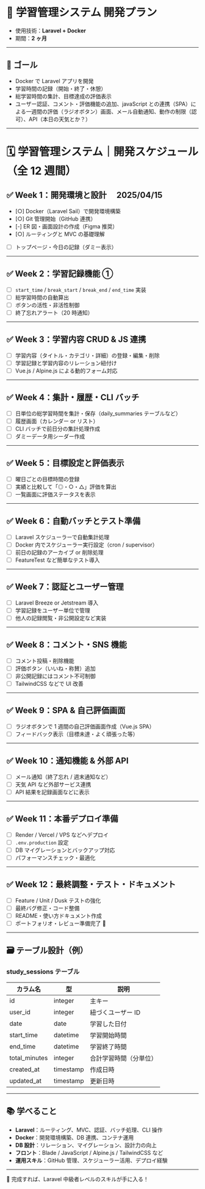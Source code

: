 # 📘 学習管理システム 開発プラン

- 使用技術：**Laravel + Docker**
- 期間：**2 ヶ月**

---

## 🎯 ゴール

- Docker で Laravel アプリを開発
- 学習時間の記録（開始・終了・休憩）
- 総学習時間の集計、目標達成の評価表示
- ユーザー認証、コメント・評価機能の追加、javaScript との連携（SPA）による一週間の評価（ラジオボタン）画面、メール自動通知、動作の制限（認可）、API（本日の天気とか？）

---

# 🗓 学習管理システム｜開発スケジュール（全 12 週間）

## ✅ Week 1：開発環境と設計　 2025/04/15

- [○] Docker（Laravel Sail）で開発環境構築
- [○] Git 管理開始（GitHub 連携）
- [-] ER 図・画面設計の作成（Figma 推奨）
- [○] ルーティングと MVC の基礎理解
- [ ] トップページ・今日の記録（ダミー表示）

---

## ✅ Week 2：学習記録機能 ①

- [ ] `start_time` / `break_start` / `break_end` / `end_time` 実装
- [ ] 総学習時間の自動算出
- [ ] ボタンの活性・非活性制御
- [ ] 終了忘れアラート（20 時通知）

---

## ✅ Week 3：学習内容 CRUD & JS 連携

- [ ] 学習内容（タイトル・カテゴリ・詳細）の登録・編集・削除
- [ ] 学習記録と学習内容のリレーション紐付け
- [ ] Vue.js / Alpine.js による動的フォーム対応

---

## ✅ Week 4：集計・履歴・CLI バッチ

- [ ] 日単位の総学習時間を集計・保存（daily_summaries テーブルなど）
- [ ] 履歴画面（カレンダー or リスト）
- [ ] CLI バッチで前日分の集計処理作成
- [ ] ダミーデータ用シーダー作成

---

## ✅ Week 5：目標設定と評価表示

- [ ] 曜日ごとの目標時間の登録
- [ ] 実績と比較して「◎・○・△」評価を算出
- [ ] 一覧画面に評価ステータスを表示

---

## ✅ Week 6：自動バッチとテスト準備

- [ ] Laravel スケジューラーで自動集計処理
- [ ] Docker 内でスケジューラー実行設定（cron / supervisor）
- [ ] 前日の記録のアーカイブ or 削除処理
- [ ] FeatureTest など簡単なテスト導入

---

## ✅ Week 7：認証とユーザー管理

- [ ] Laravel Breeze or Jetstream 導入
- [ ] 学習記録をユーザー単位で管理
- [ ] 他人の記録閲覧・非公開設定など実装

---

## ✅ Week 8：コメント・SNS 機能

- [ ] コメント投稿・削除機能
- [ ] 評価ボタン（いいね・称賛）追加
- [ ] 非公開記録にはコメント不可制御
- [ ] TailwindCSS などで UI 改善

---

## ✅ Week 9：SPA & 自己評価画面

- [ ] ラジオボタンで 1 週間の自己評価画面作成（Vue.js SPA）
- [ ] フィードバック表示（目標未達・よく頑張った等）

---

## ✅ Week 10：通知機能 & 外部 API

- [ ] メール通知（終了忘れ / 週末通知など）
- [ ] 天気 API など外部サービス連携
- [ ] API 結果を記録画面などに表示

---

## ✅ Week 11：本番デプロイ準備

- [ ] Render / Vercel / VPS などへデプロイ
- [ ] `.env.production` 設定
- [ ] DB マイグレーションとバックアップ対応
- [ ] パフォーマンスチェック・最適化

---

## ✅ Week 12：最終調整・テスト・ドキュメント

- [ ] Feature / Unit / Dusk テストの強化
- [ ] 最終バグ修正・コード整備
- [ ] README・使い方ドキュメント作成
- [ ] ポートフォリオ・レビュー準備完了 🎉

---

## 🗃 テーブル設計（例）

### study_sessions テーブル

| カラム名      | 型        | 説明                   |
| ------------- | --------- | ---------------------- |
| id            | integer   | 主キー                 |
| user_id       | integer   | 紐づくユーザー ID      |
| date          | date      | 学習した日付           |
| start_time    | datetime  | 学習開始時間           |
| end_time      | datetime  | 学習終了時間           |
| total_minutes | integer   | 合計学習時間（分単位） |
| created_at    | timestamp | 作成日時               |
| updated_at    | timestamp | 更新日時               |

---

## 📚 学べること

- **Laravel**：ルーティング、MVC、認証、バッチ処理、CLI 操作
- **Docker**：開発環境構築、DB 連携、コンテナ運用
- **DB 設計**：リレーション、マイグレーション、設計力の向上
- **フロント**：Blade / JavaScript / Alpine.js / TailwindCSS など
- **運用スキル**：GitHub 管理、スケジューラー活用、デプロイ経験

---

🎉 完成すれば、Laravel 中級者レベルのスキルが手に入る！
